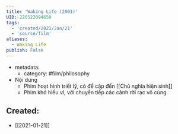 ```yaml
---
title: 'Waking Life (2001)'
UID: 220522094650
tags:
  - 'created/2021/Jan/21'
  - 'source/film'
aliases:
  - Waking Life
publish: False
---
```

- metadata:
	- category: #film/philosophy
- Nội dung
	- Phim hoạt hình triết lý, có đề cập đến [[Chủ nghĩa hiện sinh]]
	- Phim khó hiểu vl, với chuyển tiếp các cảnh rời rạc vô cùng.
## Created:
- [[2021-01-21]]

